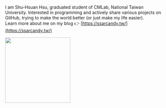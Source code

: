 I am Shu-Hsuan Hsu, graduated student of CMLab, National Taiwan University. Interested in programming and actively share various projects on GitHub, trying to make the world better (or just make my life easier).  
Learn more about me on my blog 👉 [https://ssarcandy.tw/](https://ssarcandy.tw/)

<a href="https://github.com/SSARCandy?tab=repositories">
  <img align="center" height="210px" src="https://github-readme-stats.ssarcandy.vercel.app/api/top-langs?username=ssarcandy&layout=compact&hide=jupyter+notebook,TeX,HTML,css&hide_border=true" />
</a>
